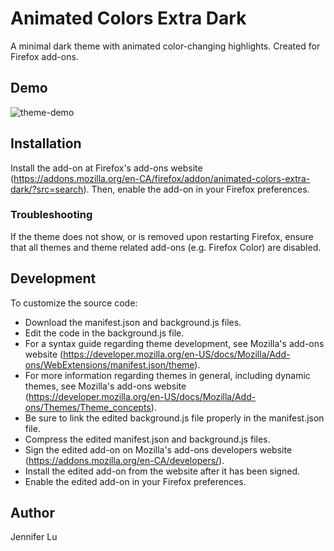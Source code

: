 # Animated Colors Extra Dark

A minimal dark theme with animated color-changing highlights. Created for Firefox add-ons.


## Demo

![theme-demo](https://github.com/jennifer-lu/Animated-Colors-Extra-Dark/blob/master/demo.gif)


## Installation

Install the add-on at Firefox's add-ons website (https://addons.mozilla.org/en-CA/firefox/addon/animated-colors-extra-dark/?src=search). Then, enable the add-on in your Firefox preferences.

### Troubleshooting

If the theme does not show, or is removed upon restarting Firefox, ensure that all themes and theme related add-ons (e.g. Firefox Color) are disabled.


## Development

To customize the source code:
* Download the manifest.json and background.js files.
* Edit the code in the background.js file.
* For a syntax guide regarding theme development, see Mozilla's add-ons website (https://developer.mozilla.org/en-US/docs/Mozilla/Add-ons/WebExtensions/manifest.json/theme).
* For more information regarding themes in general, including dynamic themes, see Mozilla's add-ons website (https://developer.mozilla.org/en-US/docs/Mozilla/Add-ons/Themes/Theme_concepts).
* Be sure to link the edited background.js file properly in the manifest.json file.
* Compress the edited manifest.json and background.js files.
* Sign the edited add-on on Mozilla's add-ons developers website (https://addons.mozilla.org/en-CA/developers/).
* Install the edited add-on from the website after it has been signed.
* Enable the edited add-on in your Firefox preferences.


## Author

Jennifer Lu
